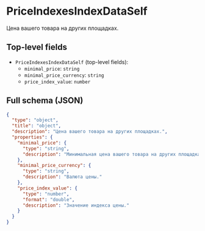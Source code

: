 # PriceIndexesIndexDataSelf

Цена вашего товара на других площадках.

## Top-level fields
- `PriceIndexesIndexDataSelf` (top-level fields):
  - `minimal_price`: `string`
  - `minimal_price_currency`: `string`
  - `price_index_value`: `number`

## Full schema (JSON)
```json
{
  "type": "object",
  "title": "object",
  "description": "Цена вашего товара на других площадках.",
  "properties": {
    "minimal_price": {
      "type": "string",
      "description": "Минимальная цена вашего товара на других площадках."
    },
    "minimal_price_currency": {
      "type": "string",
      "description": "Валюта цены."
    },
    "price_index_value": {
      "type": "number",
      "format": "double",
      "description": "Значение индекса цены."
    }
  }
}
```
